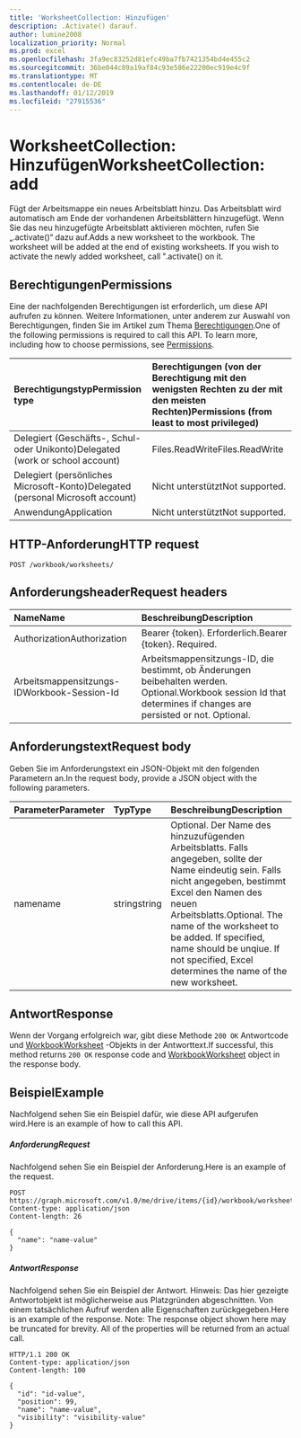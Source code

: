 ```yaml
---
title: 'WorksheetCollection: Hinzufügen'
description: .Activate() darauf.
author: lumine2008
localization_priority: Normal
ms.prod: excel
ms.openlocfilehash: 3fa9ec83252d81efc49ba7fb7421354bd4e455c2
ms.sourcegitcommit: 36be044c89a19af84c93e586e22200ec919e4c9f
ms.translationtype: MT
ms.contentlocale: de-DE
ms.lasthandoff: 01/12/2019
ms.locfileid: "27915536"
---
```

# <a name="worksheetcollection-add"></a><span data-ttu-id="73ced-103">WorksheetCollection: Hinzufügen</span><span class="sxs-lookup"><span data-stu-id="73ced-103">WorksheetCollection: add</span></span>

<span data-ttu-id="73ced-p101">Fügt der Arbeitsmappe ein neues Arbeitsblatt hinzu. Das Arbeitsblatt wird automatisch am Ende der vorhandenen Arbeitsblättern hinzugefügt. Wenn Sie das neu hinzugefügte Arbeitsblatt aktivieren möchten, rufen Sie „.activate()“ dazu auf.</span><span class="sxs-lookup"><span data-stu-id="73ced-p101">Adds a new worksheet to the workbook. The worksheet will be added at the end of existing worksheets. If you wish to activate the newly added worksheet, call ".activate() on it.</span></span>
## <a name="permissions"></a><span data-ttu-id="73ced-107">Berechtigungen</span><span class="sxs-lookup"><span data-stu-id="73ced-107">Permissions</span></span>
<span data-ttu-id="73ced-p102">Eine der nachfolgenden Berechtigungen ist erforderlich, um diese API aufrufen zu können. Weitere Informationen, unter anderem zur Auswahl von Berechtigungen, finden Sie im Artikel zum Thema [Berechtigungen](/graph/permissions-reference).</span><span class="sxs-lookup"><span data-stu-id="73ced-p102">One of the following permissions is required to call this API. To learn more, including how to choose permissions, see [Permissions](/graph/permissions-reference).</span></span>

|<span data-ttu-id="73ced-110">Berechtigungstyp</span><span class="sxs-lookup"><span data-stu-id="73ced-110">Permission type</span></span>      | <span data-ttu-id="73ced-111">Berechtigungen (von der Berechtigung mit den wenigsten Rechten zu der mit den meisten Rechten)</span><span class="sxs-lookup"><span data-stu-id="73ced-111">Permissions (from least to most privileged)</span></span>              |
|:--------------------|:---------------------------------------------------------|
|<span data-ttu-id="73ced-112">Delegiert (Geschäfts-, Schul- oder Unikonto)</span><span class="sxs-lookup"><span data-stu-id="73ced-112">Delegated (work or school account)</span></span> | <span data-ttu-id="73ced-113">Files.ReadWrite</span><span class="sxs-lookup"><span data-stu-id="73ced-113">Files.ReadWrite</span></span>    |
|<span data-ttu-id="73ced-114">Delegiert (persönliches Microsoft-Konto)</span><span class="sxs-lookup"><span data-stu-id="73ced-114">Delegated (personal Microsoft account)</span></span> | <span data-ttu-id="73ced-115">Nicht unterstützt</span><span class="sxs-lookup"><span data-stu-id="73ced-115">Not supported.</span></span>    |
|<span data-ttu-id="73ced-116">Anwendung</span><span class="sxs-lookup"><span data-stu-id="73ced-116">Application</span></span> | <span data-ttu-id="73ced-117">Nicht unterstützt</span><span class="sxs-lookup"><span data-stu-id="73ced-117">Not supported.</span></span> |

## <a name="http-request"></a><span data-ttu-id="73ced-118">HTTP-Anforderung</span><span class="sxs-lookup"><span data-stu-id="73ced-118">HTTP request</span></span>
<!-- { "blockType": "ignored" } -->
```http
POST /workbook/worksheets/

```
## <a name="request-headers"></a><span data-ttu-id="73ced-119">Anforderungsheader</span><span class="sxs-lookup"><span data-stu-id="73ced-119">Request headers</span></span>
| <span data-ttu-id="73ced-120">Name</span><span class="sxs-lookup"><span data-stu-id="73ced-120">Name</span></span>       | <span data-ttu-id="73ced-121">Beschreibung</span><span class="sxs-lookup"><span data-stu-id="73ced-121">Description</span></span>|
|:---------------|:----------|
| <span data-ttu-id="73ced-122">Authorization</span><span class="sxs-lookup"><span data-stu-id="73ced-122">Authorization</span></span>  | <span data-ttu-id="73ced-p103">Bearer {token}. Erforderlich.</span><span class="sxs-lookup"><span data-stu-id="73ced-p103">Bearer {token}. Required.</span></span> |
| <span data-ttu-id="73ced-125">Arbeitsmappensitzungs-ID</span><span class="sxs-lookup"><span data-stu-id="73ced-125">Workbook-Session-Id</span></span>  | <span data-ttu-id="73ced-p104">Arbeitsmappensitzungs-ID, die bestimmt, ob Änderungen beibehalten werden. Optional.</span><span class="sxs-lookup"><span data-stu-id="73ced-p104">Workbook session Id that determines if changes are persisted or not. Optional.</span></span>|

## <a name="request-body"></a><span data-ttu-id="73ced-128">Anforderungstext</span><span class="sxs-lookup"><span data-stu-id="73ced-128">Request body</span></span>
<span data-ttu-id="73ced-129">Geben Sie im Anforderungstext ein JSON-Objekt mit den folgenden Parametern an.</span><span class="sxs-lookup"><span data-stu-id="73ced-129">In the request body, provide a JSON object with the following parameters.</span></span>

| <span data-ttu-id="73ced-130">Parameter</span><span class="sxs-lookup"><span data-stu-id="73ced-130">Parameter</span></span>    | <span data-ttu-id="73ced-131">Typ</span><span class="sxs-lookup"><span data-stu-id="73ced-131">Type</span></span>   |<span data-ttu-id="73ced-132">Beschreibung</span><span class="sxs-lookup"><span data-stu-id="73ced-132">Description</span></span>|
|:---------------|:--------|:----------|
|<span data-ttu-id="73ced-133">name</span><span class="sxs-lookup"><span data-stu-id="73ced-133">name</span></span>|<span data-ttu-id="73ced-134">string</span><span class="sxs-lookup"><span data-stu-id="73ced-134">string</span></span>|<span data-ttu-id="73ced-p105">Optional. Der Name des hinzuzufügenden Arbeitsblatts. Falls angegeben, sollte der Name eindeutig sein. Falls nicht angegeben, bestimmt Excel den Namen des neuen Arbeitsblatts.</span><span class="sxs-lookup"><span data-stu-id="73ced-p105">Optional. The name of the worksheet to be added. If specified, name should be unqiue. If not specified, Excel determines the name of the new worksheet.</span></span>|

## <a name="response"></a><span data-ttu-id="73ced-139">Antwort</span><span class="sxs-lookup"><span data-stu-id="73ced-139">Response</span></span>

<span data-ttu-id="73ced-140">Wenn der Vorgang erfolgreich war, gibt diese Methode `200 OK` Antwortcode und [WorkbookWorksheet](../resources/worksheet.md) -Objekts in der Antworttext.</span><span class="sxs-lookup"><span data-stu-id="73ced-140">If successful, this method returns `200 OK` response code and [WorkbookWorksheet](../resources/worksheet.md) object in the response body.</span></span>

## <a name="example"></a><span data-ttu-id="73ced-141">Beispiel</span><span class="sxs-lookup"><span data-stu-id="73ced-141">Example</span></span>
<span data-ttu-id="73ced-142">Nachfolgend sehen Sie ein Beispiel dafür, wie diese API aufgerufen wird.</span><span class="sxs-lookup"><span data-stu-id="73ced-142">Here is an example of how to call this API.</span></span>
##### <a name="request"></a><span data-ttu-id="73ced-143">Anforderung</span><span class="sxs-lookup"><span data-stu-id="73ced-143">Request</span></span>
<span data-ttu-id="73ced-144">Nachfolgend sehen Sie ein Beispiel der Anforderung.</span><span class="sxs-lookup"><span data-stu-id="73ced-144">Here is an example of the request.</span></span>
<!-- {
  "blockType": "request",
  "name": "worksheetcollection_add"
}-->
```http
POST https://graph.microsoft.com/v1.0/me/drive/items/{id}/workbook/worksheets/add
Content-type: application/json
Content-length: 26

{
  "name": "name-value"
}
```

##### <a name="response"></a><span data-ttu-id="73ced-145">Antwort</span><span class="sxs-lookup"><span data-stu-id="73ced-145">Response</span></span>
<span data-ttu-id="73ced-p106">Nachfolgend sehen Sie ein Beispiel der Antwort. Hinweis: Das hier gezeigte Antwortobjekt ist möglicherweise aus Platzgründen abgeschnitten. Von einem tatsächlichen Aufruf werden alle Eigenschaften zurückgegeben.</span><span class="sxs-lookup"><span data-stu-id="73ced-p106">Here is an example of the response. Note: The response object shown here may be truncated for brevity. All of the properties will be returned from an actual call.</span></span>
<!-- {
  "blockType": "response",
  "truncated": true,
  "@odata.type": "microsoft.graph.workbookWorksheet"
} -->
```http
HTTP/1.1 200 OK
Content-type: application/json
Content-length: 100

{
  "id": "id-value",
  "position": 99,
  "name": "name-value",
  "visibility": "visibility-value"
}
```

<!-- uuid: 8fcb5dbc-d5aa-4681-8e31-b001d5168d79
2015-10-25 14:57:30 UTC -->
<!-- {
  "type": "#page.annotation",
  "description": "WorksheetCollection: add",
  "keywords": "",
  "section": "documentation",
  "tocPath": ""
}-->
